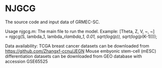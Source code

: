 # NJGCG
The source code and input data of GRMEC-SC.

Usage
njgcg.m: The main file to run the model.
Example: [Theta, Z, V, ~, ~] = njgcg(S, lambda_1, lambda_r*lambda_1, 0.01, sqrt(log(p)), sqrt(log(p*(K-1))));

Data availability:
TCGA breast cancer datasets can be downloaded from https://github.com/Zhangxf-ccnu/JEGN
Mouse embyonic stem-cell (mESC) differentiation datasets can be downloaded from GEO database with accession GSE65525
